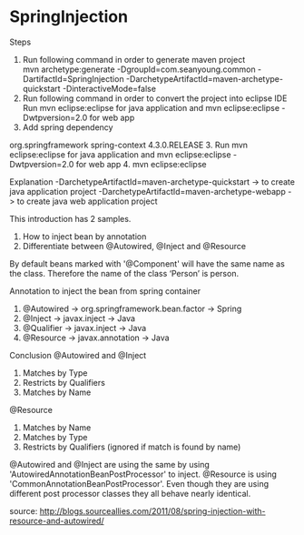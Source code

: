 # SpringInjection
Steps<br/>
1. Run following command in order to generate maven project<br/>
mvn archetype:generate -DgroupId=com.seanyoung.common -DartifactId=SpringInjection -DarchetypeArtifactId=maven-archetype-quickstart -DinteractiveMode=false
2. Run following command in order to convert the project into eclipse IDE 
Run mvn eclipse:eclipse for java application and mvn eclipse:eclipse -Dwtpversion=2.0 for web app
3. Add spring dependency
<dependency>
	<groupId>org.springframework</groupId>
	<artifactId>spring-context</artifactId>
	<version>4.3.0.RELEASE</version>
</dependency>
3. Run mvn eclipse:eclipse for java application and mvn eclipse:eclipse -Dwtpversion=2.0 for web app
4. mvn eclipse:eclipse


Explanation
-DarchetypeArtifactId=maven-archetype-quickstart -> to create java application project
-DarchetypeArtifactId=maven-archetype-webapp -> to create java web application project

This introduction has 2 samples.
1. How to inject bean by annotation
2. Differentiate between @Autowired, @Inject and @Resource

By default beans marked with '@Component' will have the same name as the class. Therefore the name of the class ‘Person’ is person.

Annotation to inject the bean from spring container
1. @Autowired -> org.springframework.bean.factor -> Spring 
2. @Inject -> javax.inject -> Java
3. @Qualifier -> javax.inject -> Java
4. @Resource -> javax.annotation -> Java

Conclusion
@Autowired and @Inject
1. Matches by Type
2. Restricts by Qualifiers
3. Matches by Name

@Resource
1. Matches by Name
2. Matches by Type
3. Restricts by Qualifiers (ignored if match is found by name)

@Autowired and @Inject are using the same by using 'AutowiredAnnotationBeanPostProcessor' to inject.
@Resource is using 'CommonAnnotationBeanPostProcessor'. Even though they are using different post processor classes they all behave nearly identical.

source:
http://blogs.sourceallies.com/2011/08/spring-injection-with-resource-and-autowired/
